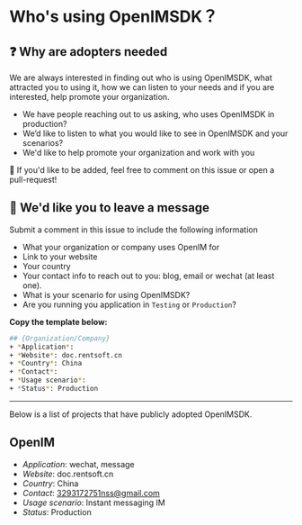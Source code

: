 # Who's using OpenIMSDK？

## ❓ Why are adopters needed

We are always interested in finding out who is using OpenIMSDK, what attracted you to using it, how we can listen to your needs and if you are interested, help promote your organization.

+ We have people reaching out to us asking, who uses OpenIMSDK in production?
+ We’d like to listen to what you would like to see in OpenIMSDK and your scenarios?
+ We'd like to help promote your organization and work with you

🎯 If you'd like to be added, feel free to comment on this issue or open a pull-request!


## 📇 We'd like you to leave a message

Submit a comment in this issue to include the following information

+ What your organization or company uses OpenIM for
+ Link to your website
+ Your country
+ Your contact info to reach out to you: blog, email or wechat (at least one).
+ What is your scenario for using OpenIMSDK?
+ Are you running you application in `Testing` or `Production`?

**Copy the template below:**

```bash
## {Organization/Company} 
+ *Application*: 
+ *Website*: doc.rentsoft.cn
+ *Country*: China
+ *Contact*: 
+ *Usage scenario*:  
+ *Status*: Production
```

---

Below is a list of projects that have publicly adopted OpenIMSDK.

## OpenIM
<!--
    Additional Content(team, community, company)
-->
+ *Application*: wechat, message
+ *Website*: doc.rentsoft.cn
+ *Country*: China
+ *Contact*: 3293172751nss@gmail.com
+ *Usage scenario*: Instant messaging IM
+ *Status*: Production
